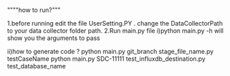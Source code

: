 """"how to run?"""


1.before running edit the file UserSetting.PY .
change the DataCollectorPath to your data collector folder path.
2.Run main.py file 
  i)python main.py -h will show you the arguments to pass
  
  ii)how to generate code ?
   python main.py git_branch stage_file_name.py testCaseName
   python main.py SDC-11111 test_influxdb_destination.py test_database_name 